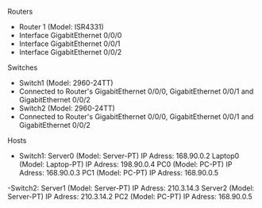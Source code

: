 Routers
- Router 1 (Model: ISR4331)
- Interface GigabitEthernet 0/0/0
- Interface GigabitEthernet 0/0/1
- Interface GigabitEthernet 0/0/2

Switches
- Switch1 (Model: 2960-24TT)
- Connected to Router's GigabitEthernet 0/0/0, GigabitEthernet 0/0/1 and GigabitEthernet 0/0/2
- Switch2 (Model: 2960-24TT)
- Connected to Router's GigabitEthernet 0/0/0, GigabitEthernet 0/0/1 and GigabitEthernet 0/0/2

Hosts
- Switch1:
Server0 (Model: Server-PT)
    IP Adress: 168.90.0.2
Laptop0 (Model: Laptop-PT)
    IP Adress: 198.90.0.4
PC0 (Model: PC-PT)
    IP Adress: 168.90.0.3
PC1 (Model: PC-PT)
    IP Adress: 168.90.0.5

-Switch2:
Server1 (Model: Server-PT)
    IP Adress: 210.3.14.3
Server2 (Model: Server-PT)
    IP Adress: 210.3.14.2
PC2 (Model: PC-PT)
    IP Adress: 168.90.0.5
